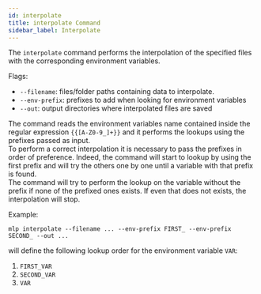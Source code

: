 ```yaml
---
id: interpolate
title: interpolate Command
sidebar_label: Interpolate
---
```


<!--
WARNING: this file was automatically generated by Mia-Platform Doc Aggregator.
DO NOT MODIFY IT BY HAND.
Instead, modify the source file and run the aggregator to regenerate this file.
-->

The `interpolate` command performs the interpolation of the specified files with the corresponding environment variables.

Flags:
- `--filename`: files/folder paths containing data to interpolate.
- `--env-prefix`: prefixes to add when looking for environment variables
- `--out`: output directories where interpolated files are saved

The command reads the environment variables name contained inside the regular expression `{{[A-Z0-9_]+}}` and it performs the lookups using the prefixes passed as input.  
To perform a correct interpolation it is necessary to pass the prefixes in order of preference. Indeed, the command will start to lookup by using the first prefix and will try the others one by one until a variable with that prefix is found.  
The command will try to perform the lookup on the variable without the prefix if none of the prefixed ones exists. If even that does not exists, the interpolation will stop. 

Example:

`mlp interpolate --filename ... --env-prefix FIRST_ --env-prefix SECOND_ --out ...`

will define the following lookup order for the environment variable `VAR`:

1) `FIRST_VAR`
2) `SECOND_VAR`
3) `VAR`

